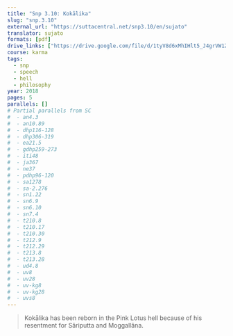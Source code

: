 ```yaml
---
title: "Snp 3.10: Kokālika"
slug: "snp.3.10"
external_url: "https://suttacentral.net/snp3.10/en/sujato"
translator: sujato
formats: [pdf]
drive_links: ["https://drive.google.com/file/d/1tyV8d6xMhIHlt5_J4grVW1ZDEnJ5-Wb2/view?usp=drivesdk"]
course: karma
tags:
  - snp
  - speech
  - hell
  - philosophy
year: 2018
pages: 5
parallels: []
# Partial parallels from SC
#  - an4.3
#  - an10.89
#  - dhp116-128
#  - dhp306-319
#  - ea21.5
#  - gdhp259-273
#  - iti48
#  - ja367
#  - ne37
#  - pdhp96-120
#  - sa1278
#  - sa-2.276
#  - sn1.22
#  - sn6.9
#  - sn6.10
#  - sn7.4
#  - t210.8
#  - t210.17
#  - t210.30
#  - t212.9
#  - t212.29
#  - t213.8
#  - t213.28
#  - ud4.8
#  - uv8
#  - uv28
#  - uv-kg8
#  - uv-kg28
#  - uvs8
---
```


> Kokālika has been reborn in the Pink Lotus hell because of his resentment for Sāriputta and Moggallāna.
